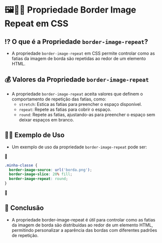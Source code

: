 # 🖼👯‍♂️ Propriedade Border Image Repeat em CSS

## ⁉ O que é a Propriedade `border-image-repeat`?
- A propriedade `border-image-repeat` em CSS permite controlar como as fatias da imagem de borda são repetidas ao redor de um elemento HTML.

## 💰 Valores da Propriedade `border-image-repeat`
- A propriedade `border-image-repeat` aceita valores que definem o comportamento de repetição das fatias, como:
  - `stretch`: Estica as fatias para preencher o espaço disponível.
  - `repeat`: Repete as fatias para cobrir o espaço.
  - `round`: Repete as fatias, ajustando-as para preencher o espaço sem deixar espaços em branco.

## 👩‍🏫 Exemplo de Uso
- Um exemplo de uso da propriedade `border-image-repeat` pode ser:

📌

  ```css
  .minha-classe {
    border-image-source: url('borda.png');
    border-image-slice: 20% fill;
    border-image-repeat: round;
  }
   ```
📌

## 🏁 Conclusão
- A propriedade border-image-repeat é útil para controlar como as fatias da imagem de borda são distribuídas ao redor de um elemento HTML, permitindo personalizar a aparência das bordas com diferentes padrões de repetição.

